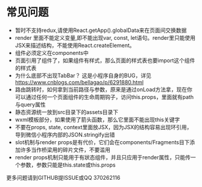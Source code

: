 # 常见问题

* 暂时不支持redux,请使用React.getApp().globalData来在页面间交换数据
* render 里面不能定义变量,即不能出现var, const, let语句。render里只能使用JSX来描述结构，不能使用React.createElement。
* 组件必须定义在components中
* 页面引用了组件了，如果组件有样式，那么页面的样式表也要import这个组件的样式表
* 为什么底部不出现TabBar？ 这是小程序自身的BUG，详见 https://www.cnblogs.com/bellagao/p/6291880.html
* 路由跳转时，如何拿到当前路径与参数，原来是通过onLoad方法拿，现在你可以通过任何一个页面组件的生命周期钩子，访问this.props，里面就有path与query属性
* 静态资源统一放到src目录下的assets目录下
* wxml模板部分，如果使用了箭头函数，那么它里面不能出现this关键字
* 不要在props, state, context里面放JSX，因为JSX的结构容易出现环引用，导到微信小程序内部的JSON.stringify出错
* slot机制与render props是有代价，它们会在components/Fragments目下添加许多当作桥梁用的碎片文件，不要滥用
* render props机制只能用于有狀态组件，并且只应用于render属性，只能传一个参数，参数只能是this.state或this.props

更多问题请到GITHUB提ISSUE或QQ 370262116